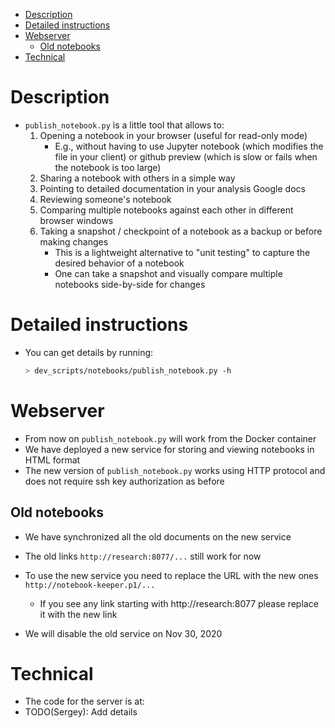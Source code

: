 <!--ts-->
   * [Description](#description)
   * [Detailed instructions](#detailed-instructions)
   * [Webserver](#webserver)
      * [Old notebooks](#old-notebooks)
   * [Technical](#technical)



<!--te-->

# Description

- `publish_notebook.py` is a little tool that allows to:
  1. Opening a notebook in your browser (useful for read-only mode)
     - E.g., without having to use Jupyter notebook (which modifies the file in
       your client) or github preview (which is slow or fails when the notebook
       is too large)
  2. Sharing a notebook with others in a simple way
  3. Pointing to detailed documentation in your analysis Google docs
  4. Reviewing someone's notebook
  5. Comparing multiple notebooks against each other in different browser
     windows
  6. Taking a snapshot / checkpoint of a notebook as a backup or before making
     changes
     - This is a lightweight alternative to "unit testing" to capture the
       desired behavior of a notebook
     - One can take a snapshot and visually compare multiple notebooks
       side-by-side for changes

# Detailed instructions

- You can get details by running:
  ```bash
  > dev_scripts/notebooks/publish_notebook.py -h
  ```

# Webserver

- From now on `publish_notebook.py` will work from the Docker container
- We have deployed a new service for storing and viewing notebooks in HTML
  format
- The new version of `publish_notebook.py` works using HTTP protocol and does
  not require ssh key authorization as before

## Old notebooks

- We have synchronized all the old documents on the new service

- The old links `http://research:8077/...` still work for now
- To use the new service you need to replace the URL with the new ones
  `http://notebook-keeper.p1/...`
  - If you see any link starting with http://research:8077 please replace it
    with the new link

- We will disable the old service on Nov 30, 2020

# Technical

- The code for the server is at:
- TODO(Sergey): Add details
